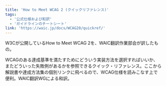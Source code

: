 ```yaml
---
title: 'How to Meet WCAG 2 (クイックリファレンス)'
tags:
  - '公式仕様および和訳'
  - 'ガイドラインのチートシート'
link: 'https://waic.jp/docs/WCAG20/quickref/'
---
```


<p>W3Cが公開しているHow to Meet WCAG 2を、WAIC翻訳作業部会が訳したもの。</p>
<p>WCAGのある達成基準を満たすためにどういう実装方法を選択すればいいか、またどういった失敗例があるかを参照できるクイック・リファレンス。ここから解説書や達成方法集の個別リンクに飛べるので、WCAG仕様を読みこなす上で便利。WAIC翻訳WGによる和訳。</p>